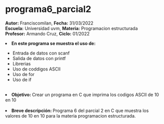 # programa6_parcial2

<b>Autor:</b> Franciscomilan, <b>Fecha:</b> 31/03/2022  <br>
 <b>Escuela:</b> Universidad uvm, <b>Materia:</b> Programacion estructurada <br>
 <b>Profesor:</b> Armando Cruz, <b>Ciclo:</b> 01/2022
 <br>
 <li><b> En este programa se muestra el uso de: </b></li>
 <ul>
	 <li> Entrada de datos con scanf</li>
	 <li> Salida de datos con printf </li>
	<li> Librerias </li>
 	<li> Uso de coddigos ASCII </li>
	<li> Uso de for </li>
	<li> Uso de if </li>
 </ul>
<br>
 <li> <b> Objetivo: </b> Crear un programa en C que imprima los codigos ASCII de 10 en 10  </li>
 <br>
 <li><b> Breve descripción: </b>Programa 6 del parcial 2 en C que muestra los valores de 10 en 10 para la materia programacion estructurada. </li>
